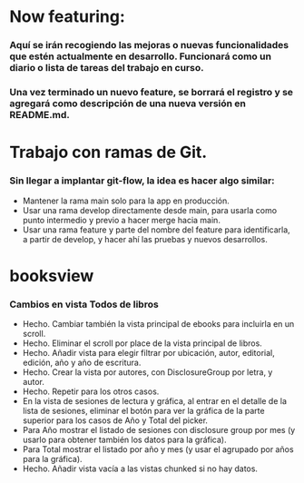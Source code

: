 # Now featuring:

### Aquí se irán recogiendo las mejoras o nuevas funcionalidades que estén actualmente en desarrollo. Funcionará como un diario o lista de tareas del trabajo en curso.

### Una vez terminado un nuevo feature, se borrará el registro y se agregará como descripción de una nueva versión en README.md.

#

# Trabajo con ramas de Git.

### Sin llegar a implantar git-flow, la idea es hacer algo similar:

* Mantener la rama main solo para la app en producción.
* Usar una rama develop directamente desde main, para usarla como punto intermedio y previo a hacer merge hacia main.
* Usar una rama feature y parte del nombre del feature para identificarla, a partir de develop, y hacer ahí las pruebas y nuevos desarrollos.

#

# booksview

### Cambios en vista Todos de libros

* Hecho. Cambiar también la vista principal de ebooks para incluirla en un scroll.
* Hecho. Eliminar el scroll por place de la vista principal de libros.
* Hecho. Añadir vista para elegir filtrar por ubicación, autor, editorial, edición, año y año de escritura.
* Hecho. Crear la vista por autores, con DisclosureGroup por letra, y autor.
* Hecho. Repetir para los otros casos.
* En la vista de sesiones de lectura y gráfica, al entrar en el detalle de la lista de sesiones, eliminar el botón para ver la gráfica de la parte superior para los casos de Año y Total del picker.
* Para Año mostrar el listado de sesiones con disclosure group por mes (y usarlo para obtener también los datos para la gráfica).
* Para Total mostrar el listado por año y mes (y usar el agrupado por años para la gráfica).
* Hecho. Añadir vista vacía a las vistas chunked si no hay datos.
